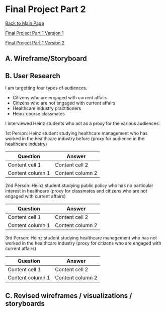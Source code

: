 # Final Project Part 2
[Back to Main Page](https://yangle-l.github.io/Lim-Portfolio)

[Final Project Part 1 Version 1](/FinalProjectPart1_V1.md)

[Final Project Part 1 Version 2](/FinalProjectPart1_V2.md)

## A. Wireframe/Storyboard

## B. User Research 
I am targetting four types of audiences. 
* Citizens who are engaged with current affairs
* Citizens who are not engaged with current affairs
* Healthcare industry practitioners
* Heinz course classmates 

I interviewed Heinz students who act as a proxy for the various audiences.

1st Person: Heinz student studying healthcare management who has worked in the healthcare industry before (proxy for audience in the healthcare industry)    

Question     | Answer 
------------ | -------------
Content cell 1 | Content cell 2
Content column 1 | Content column 2

2nd Person: Heinz student studying public policy who has no particular interest in healthcare (proxy for classmates and citizens who are not engaged with current affairs)   

Question     | Answer 
------------ | -------------
Content cell 1 | Content cell 2
Content column 1 | Content column 2


3rd Person: Heinz student studying healthcare management who has not worked in the healthcare industry (proxy for citizens who are engaged with current affairs)  

Question     | Answer 
------------ | -------------
Content cell 1 | Content cell 2
Content column 1 | Content column 2

## C. Revised wireframes / visualizations / storyboards

